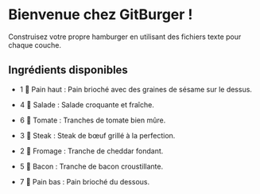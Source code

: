 # **Bienvenue chez GitBurger !**
Construisez votre propre hamburger en utilisant des fichiers texte pour chaque couche.

## **Ingrédients disponibles**
- 1 🥯 Pain haut : Pain brioché avec des graines de sésame sur le dessus.

- 4 🥬 Salade : Salade croquante et fraîche.

- 6 🍅 Tomate : Tranches de tomate bien mûre.

- 3 🥩 Steak : Steak de bœuf grillé à la perfection.

- 2 🧀 Fromage : Tranche de cheddar fondant.

- 5 🥓 Bacon : Tranche de bacon croustillante.

- 7 🍞 Pain bas : Pain brioché du dessous.